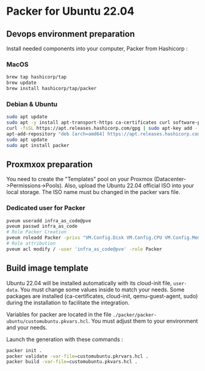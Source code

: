 # Packer for Ubuntu 22.04

## Devops environment preparation

Install needed components into your computer, Packer from Hashicorp :

### MacOS

```bash
brew tap hashicorp/tap
brew update
brew install hashicorp/tap/packer
```

### Debian & Ubuntu

```bash
sudo apt update
sudo apt -y install apt-transport-https ca-certificates curl software-properties-common
curl -fsSL https://apt.releases.hashicorp.com/gpg | sudo apt-key add -
apt-add-repository "deb [arch=amd64] https://apt.releases.hashicorp.com $(lsb_release -cs) main"
sudo apt update
sudo apt install packer
```

## Proxmxox preparation

You need to create the "Templates" pool on your Proxmox (Datacenter->Permissions->Pools). Also, upload the Ubuntu 22.04 official ISO into your local storage. The ISO name must bu changed in the packer vars file.

### Dedicated user for Packer

```bash
pveum useradd infra_as_code@pve
pveum passwd infra_as_code
# Role Packer Creation
pveum roleadd Packer -privs "VM.Config.Disk VM.Config.CPU VM.Config.Memory Datastore.AllocateTemplate Datastore.Audit Datastore.AllocateSpace Sys.Modify VM.Config.Options VM.Allocate VM.Audit VM.Console VM.Config.CDROM VM.Config.Cloudinit VM.Config.Network VM.PowerMgmt VM.Config.HWType VM.Monitor SDN.Use"
# Role attribution
pveum acl modify / -user 'infra_as_code@pve' -role Packer
```

## Build image template

Ubuntu 22.04 will be installed automatically with its cloud-init file, `user-data`. You must change some values inside to match your needs. Some packages are installed (ca-certificates, cloud-init, qemu-guest-agent, sudo) during the installation to facilitate the integration.

Variables for packer are located in the file `./packer/packer-ubuntu/customubuntu.pkvars.hcl`. You must adjust them to your environment and your needs.

Launch the generation with these commands :

```bash
packer init .
packer validate -var-file=customubuntu.pkrvars.hcl .
packer build -var-file=customubuntu.pkvars.hcl .
```
